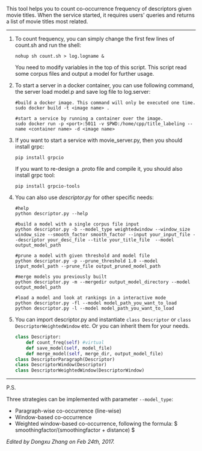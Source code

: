 
This tool helps you to count co-occurrence frequency of descriptors given movie titles.
When the service started, it requires users' queries and returns a list of movie titles most related.

----

1. To count frequency, you can simply change the first few lines of count.sh and run the shell:

   ```shell
   nohup sh count.sh > log.logname &
   ```
   You need to modify variables in the top of this script. 
   This script read some corpus files and output a model for further usage.
   
2. To start a server in a docker container, you can use following command, the server load model.p and save log file to log.server:
   ```shell
   #build a docker image. This command will only be executed one time. 
   sudo docker build -t <image name> .
   
   #start a service by running a container over the image.
   sudo docker run -p <port>:5011 -v $PWD:/home/cpp/title_labeling --name <container name> -d <image name>
   ```
3. If you want to start a service with movie_server.py, then you should install grpc: 
   ```shell
   pip install grpcio
   ```
   
   If you want to re-design a .proto file and compile it, you should also install grpc tool:
   ```shell
   pip install grpcio-tools
   ```
4. You can also use *descriptor.py* for other specific needs:

   ```shell
   #help
   python descriptor.py --help

   #build a model with a single corpus file input
   python descriptor.py -b --model_type weightedwindow --window_size window_size --smooth_factor smooth_factor --input your_input_file --descriptor your_desc_file --title your_title_file  --model output_model_path
   
   #prune a model with given threshold and model file
   python descriptor.py -p --prune_threshold 1.0 --model input_model_path --prune_file output_pruned_model_path
   
   #merge models you previously built
   python descriptor.py -m --mergedir output_model_directory --model output_model_path 

   #load a model and look at rankings in a interactive mode
   python descriptor.py -fl --model model_path_you_want_to_load 
   python descriptor.py -l --model model_path_you_want_to_load 
   ```

5. You can import descriptor.py and instantiate `class Descriptor` or `class DescriptorWeightedWindow`  etc. Or you can inherit them for your needs.

   ```python
   class Descriptor:
       def count_freq(self) #virtual
       def save_model(self, model_file)
       def merge_model(self, merge_dir, output_model_file)
   class DescriptorParagraph(Descriptor)
   class DescriptorWindow(Descriptor)
   class DescriptorWeightedWindow(DescriptorWindow)
   ```
----

P.S. 

Three strategies can be implemented with parameter `--model_type`: 
* Paragraph-wise co-occurrence (line-wise)
* Window-based co-occurrence
* Weighted window-based co-occurrence, following the formula: $ smoothingfactor/(smoothingfactor + distance) $

*Edited by Dongxu Zhang on Feb 24th, 2017.*
   ​
